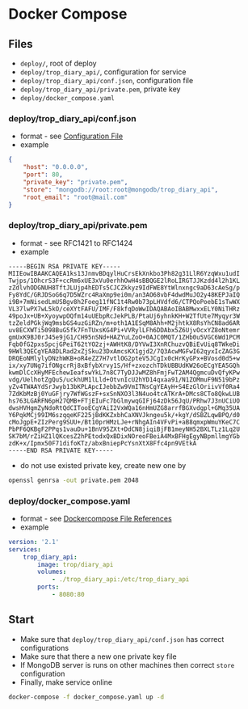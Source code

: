 # Docker Compose

## Files

* `deploy/`, root of deploy
* `deploy/trop_diary_api/`, configuration for service
* `deploy/trop_diary_api/conf.json`, configuration file
* `deploy/trop_diary_api/private.pem`, private key
* `deploy/docker_compose.yaml`

### deploy/trop_diary_api/conf.json

* format - see [Configuration File](cli.md#configuration-file)
* example

```json
{
    "host": "0.0.0.0",
    "port": 80,
    "private_key": "private.pem",
    "store": "mongodb://root:root@mongodb/trop_diary_api",
    "root_email": "root@mail.com"
}
```

### deploy/trop_diary_api/private.pem

* format - see RFC1421 to RFC1424
* example

```text
-----BEGIN RSA PRIVATE KEY-----
MIIEowIBAAKCAQEA1ks13JnmvBDqylHuCrsEkXnkbo3Ph82g31LlR6YzqWxu1udI
Twjps/1OhcrS3F+ccRm6xUE3xVu0erhhOwH4sBBQGE2lRoLIRGTJJKzdd4l2h1KL
zZdlvhODGNUH8TftJLUjp4hEDTs5CJCZkkyz9IdFWE8YtWlnxngc9aD63cAeSg/p
Fy8YdC/GRJDSoG6q7D5WZrc4RaXmp9ei0m/an3AO68vbF4dwdMuJO2y48KEPJaIQ
i9B+7mNisedLmUSBgv8h2Foeg11fNC1t4Rw0b73pLHVdfd6/CTPQoPoebE1sTwWX
VL37lwPX7wL5kO/ceXYtFAFU/IMF/F8kfqDoWwIDAQABAoIBABMwxxELY0NiTHRz
49poJx+UB+XyoywpOQfm14uUEbpRcJekPLB/PtaUj6yhnkKH+W2TfUte7Myqyr3W
tzZeldPGkjWq9msbGS4uzGiRZn/m+oth1A1ESqM8Ahh+M2jhtkX8RsYhCN8ad6AR
uv8ECXWTi5098BuG5fk7FnTUxsKG4Pi+VVRylLFh6DDAbx5Z6UjvOcxYZ8oNtemr
gmUxK9BJ0rJ45e9jG1/CH95nSNd+HAZYuLZoO+0AJC0MQT/1ZHb0u5VGC6Wd1PCM
Fqb0fG2pxs5pcjGPeiT62tYO2zj+AWHtK8/DYVwI3XnRChuzvQBiEvUiq8TWkeDi
9HWl3QECgYEA8DLRad2xZjSku23DxAmcsKX1gjd2/7Q3AcwMGFwI62qyxIcZAG3G
DRQEoNMlylyDNzhWKB+oR4eZZ7H7vtlOG2pteV5JCgIx0cHrKyGPx+BVosd0d5+w
ix/xy7UNg7ifONgcrRj8xBfybXrvy1S/Hf+zxozchTDkUBBUdKW26oECgYEA5GQh
kwmDlCcXHyMFEchewIeafswYkL7n8C7TyDJJwMZ8hFmjFwT2AM4QgmcuDvQfyKPw
vdg/UelhotZgQuS/uckhUM1lLld+OtvnIcU2hYD14qxaa91/N1ZOMmuF9N519bPz
yZv4TWAAYdSrJwyb13bKPLApcIJebbZw9VmITNsCgYEAyH+S4EzGlOriivVf0Ra4
7ZdKbMzBj0YuGFjry7WfWGszF+sxSnNXO3l3N4uo4tcATKrA+DMcs8CTo8QkwLUB
hs763LGARFN6pH27QMB+FTjEIuFc7bGlmywqGIFj64zDk56JqU/PRhw7J3nUCiUO
dwsHVHgmZyNdoRtQdCITooECgYAiI2VxWQa16nHmUZG8arrfBGXvdgpl+GMq35UA
Y6PqkMCj99IM6szqqeKF225jBdKKZxbhCaXNVJkngeu5k/+kgY/dSBZLqwBPQ/d0
cMoJgpE+ZIzPerg9SUU+/Bt10prHMzLJe+rNhgAIn4VFvPi+aB8qmxpWmuYKeC7C
PbPF6QKBgF2PPqs1vauDu+1BnV95ZXt+DdCN8jiqiBjFB1meyNH52BXLTLz1Lq2U
SK7bM/rZiHZ1lQKcesZ2hPEtodxQxBDixNOreoFBeiA4MxBFHgEgyNBpmllmgYGb
zdK+x/Ipmx50F71difoKTz/abxBniepPcYsnXtX8Ffc4pn9VEtkA
-----END RSA PRIVATE KEY-----
```

* do not use existed private key, create new one by

```bash
openssl genrsa -out private.pem 2048
```

### deploy/docker_compose.yaml

* format - see [Dockercompose File References](https://docs.docker.com/compose/compose-file/)
* example

```yaml
version: '2.1'
services:
    trop_diary_api:
        image: trop/diary_api
        volumes:
            - ./trop_diary_api:/etc/trop_diary_api
        ports:
            - 8080:80
```

## Start

* Make sure that `deploy/trop_diary_api/conf.json` has correct configurations
* Make sure that there a new one private key file
* If MongoDB server is runs on other machines then correct `store`
  configuration
* Finally, make service online

```bash
docker-compose -f docker_compose.yaml up -d
```
